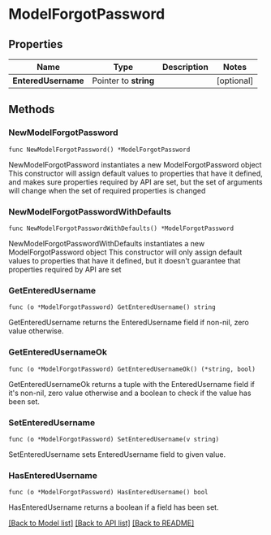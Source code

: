 # ModelForgotPassword

## Properties

Name | Type | Description | Notes
------------ | ------------- | ------------- | -------------
**EnteredUsername** | Pointer to **string** |  | [optional] 

## Methods

### NewModelForgotPassword

`func NewModelForgotPassword() *ModelForgotPassword`

NewModelForgotPassword instantiates a new ModelForgotPassword object
This constructor will assign default values to properties that have it defined,
and makes sure properties required by API are set, but the set of arguments
will change when the set of required properties is changed

### NewModelForgotPasswordWithDefaults

`func NewModelForgotPasswordWithDefaults() *ModelForgotPassword`

NewModelForgotPasswordWithDefaults instantiates a new ModelForgotPassword object
This constructor will only assign default values to properties that have it defined,
but it doesn't guarantee that properties required by API are set

### GetEnteredUsername

`func (o *ModelForgotPassword) GetEnteredUsername() string`

GetEnteredUsername returns the EnteredUsername field if non-nil, zero value otherwise.

### GetEnteredUsernameOk

`func (o *ModelForgotPassword) GetEnteredUsernameOk() (*string, bool)`

GetEnteredUsernameOk returns a tuple with the EnteredUsername field if it's non-nil, zero value otherwise
and a boolean to check if the value has been set.

### SetEnteredUsername

`func (o *ModelForgotPassword) SetEnteredUsername(v string)`

SetEnteredUsername sets EnteredUsername field to given value.

### HasEnteredUsername

`func (o *ModelForgotPassword) HasEnteredUsername() bool`

HasEnteredUsername returns a boolean if a field has been set.


[[Back to Model list]](../README.md#documentation-for-models) [[Back to API list]](../README.md#documentation-for-api-endpoints) [[Back to README]](../README.md)


